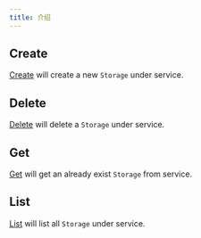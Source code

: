 ```yaml
---
title: 介绍
---
```


## Create

[Create](go-storage/operations/servicer/create.md) will create a new `Storage` under service.

## Delete

[Delete](go-storage/operations/servicer/delete.md) will delete a `Storage` under service.

## Get

[Get](go-storage/operations/servicer/get.md) will get an already exist `Storage` from service.

## List

[List](go-storage/operations/servicer/list.md) will list all `Storage` under service.

